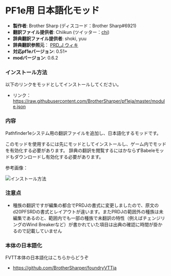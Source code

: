 # PF1e用 日本語化モッド

* **製作者**: Brother Sharp (ディスコード：Brother Sharp#6921)
* **翻訳ファイル提供者**: Chiikun (ツイッター：[chi](https://twitter.com/_chikun))
* **辞典翻訳ファイル提供者**: shoki, yuu
* **辞典翻訳参照元**： [PRD_J ウィキ](https://w.atwiki.jp/prdj/)
* **対応pf1eバージョン**: 0.51+
* **modバージョン**: 0.6.2

### インストール方法

以下のリンクをモッドとしてインストールしてください。

* リンク： https://raw.githubusercontent.com/BrotherSharper/pf1eja/master/module.json

### 内容
Pathfinder1eシステム用の翻訳ファイルを追加し、日本語化するモッドです。

このモッドを使用するには先にモッドとしてインストールし、ゲーム内でモッドを有効化する必要があります。
辞典の翻訳を閲覧するにはかならずBabeleモッドもダウンロードし有効化する必要があります。

参考画像：

![インストール方法](https://i.imgur.com/4zYL873.jpg)


### 注意点
* 種族の翻訳ですが編集の都合でPRDJの書式に変更しましたので、原文のd20PFSRDの書式とレイアウトが違います。またPRDJの範囲外の種族は未編集であるのと、範囲内でも一部の種族で未翻訳の特性（例えばチェンジリングのWind Breakerなど）が書かれていた項目は出典の確認に時間が掛かるので記載していません

### 本体の日本語化
FVTT本体の日本語化はこちらからどうぞ

* https://github.com/BrotherSharper/foundryVTTja